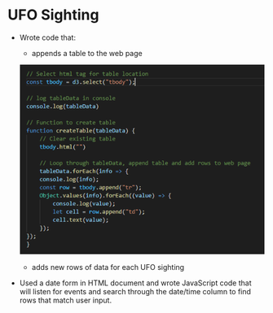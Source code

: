 # UFO Sighting

- Wrote code that:
    - appends a table to the web page 

    ![Append Table](Images/append_table.PNG)

    - adds new rows of data for each UFO sighting

- Used a date form in HTML document and wrote JavaScript code that will listen for events and search through the date/time column to find rows that match user input.